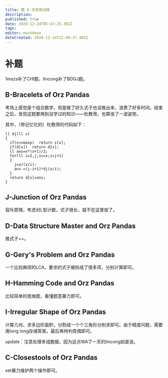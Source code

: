 ```yaml
---
title: 第 6 次双周训练
description: 
published: true
date: 2020-12-24T05:47:25.392Z
tags: 
editor: markdown
dateCreated: 2020-12-14T12:40:37.465Z
---
```


# 补题
1mszs补了CHI题，lincong补了BDGJ题。
## B-Bracelets of Orz Pandas
考场上感觉是个组合数学，但是推了好久式子也没推出来，浪费了好多时间。结束之后，发现这题要用到没学过的知识——杜教筛，也算涨了一波姿势。

其中，（带记忆化的）杜教筛的代码如下：

    ll dj(ll x)
    {
      if(x<=maxp)  return s[x];
      if(d[x])  return d[x];
      ll ans=x*(x+1)/2;
      for(ll i=2,j;i<=x;i=j+1)
      {
        j=x/(x/i);
        ans-=(j-i+1)*dj(x/i);
      }
      return d[x]=ans;
    }
## J-Junction of Orz Pandas   
容斥原理，考虑对L型计数，式子很长，就不在这里放了。
## D-Data Structure Master and Orz Pandas
推式子++。
## G-Gery's Problem and Orz Pandas
一个比较麻烦的LCA，要求的式子被拆成了很多项，分别计算即可。
## H-Hamming Code and Orz Pandas
比较简单的思维题，看懂题意暴力即可。
## I-Irregular Shape of Orz Pandas
计算几何，求多边形面积，分割成一个个三角形分别求即可。由于精度问题，需要用long long存储答案，最后再特判奇偶即可。

update：注意处理多组数据，因为这点WA了一天的lincong如是说。
## C-Closestools of Orz Pandas
set暴力维护两个操作即可。
